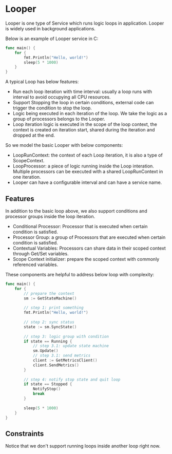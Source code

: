 # Looper

Looper is one type of Service which runs logic loops in application. Looper is widely used in background applications.

Below is an example of Looper service in C:

```go
func main() {
    for {
        fmt.Println("Hello, world!")
        sleep(5 * 1000)
    }
}
```



A typical Loop has below features:

- Run each loop iteration with time interval: usually a loop runs with interval to avoid occupying all CPU resources.
- Support Stopping the loop in certain conditions, external code can trigger the condition to stop the loop.
- Logic being executed in each iteration of the loop. We take the logic as a group of processors belongs to the Looper.
- Loop iteration logic is executed in the scope of the loop context, the context is created on iteration start, shared during the iteration and dropped at the end.



So we model the basic Looper with below components:

- LoopRunContext: the context of each Loop iteration, it is also a type of ScopeContext.
- LoopProcessor: a piece of logic running inside the Loop interation. Multiple processors can be executed with a shared LoopRunContext in one iteration.
- Looper can have a configurable interval and can have a service name.



## Features

In addition to the basic loop above, we also support conditions and processor groups inside the loop iteration.

- Conditional Processor: Processor that is executed when certain condition is satisfied.
- Processor Group: a group of Processors that are executed when certain condition is satisfied.
- Contextual Variables: Processors can share data in their scoped context through Get/Set variables.
- Scope Context initializer: prepare the scoped context with commonly referenced variables.

These components are helpful to address below loop with complexity:

```go
func main() {
    for {
        // prepare the context
        sm := GetStateMachine()
        
        // step 1: print something
        fmt.Println("Hello, world!")
        
        // step 2: sync status
        state := sm.SyncState()
        
        // step 3: logic group with condition
        if state == Running {
            // step 3.1: update state machine
            sm.Update()
            // step 3.1: send metrics
            client := GetMetricsClient()
            client.SendMetrics()
        }
        
        // step 4: notify stop state and quit loop
        if state == Stopped {
            NotifyStop()
            break
        }
        
        sleep(5 * 1000)
    }
}
```



## Constraints

Notice that we don't support running loops inside another loop right now.



